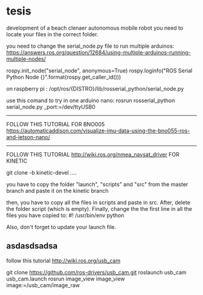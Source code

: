 # tesis
development of a beach clenaer autonomous mobile robot
you need to locate your files in the correct folder. 

you need to change the serial_node.py file to run multiple arduinos: 
https://answers.ros.org/question/12684/using-multiple-arduinos-running-multiple-nodes/

rospy.init_node("serial_node", anonymous=True) 
rospy.loginfo("ROS Serial Python Node {}".format(rospy.get_caller_id()))
    
on raspberry pi : /opt/ros/{DISTRO}/lib/rosserial_python/serial_node.py


use this comand to try in one arduino nano:
rosrun rosserial_python serial_node.py _port:=/dev/ttyUSB0

----------------------------------------------
FOLLOW THIS TUTORIAL FOR BNO005
https://automaticaddison.com/visualize-imu-data-using-the-bno055-ros-and-jetson-nano/

---------------------------------------------
FOLLOW THIS TUTORIAL http://wiki.ros.org/nmea_navsat_driver
FOR KINETIC

git clone -b kinetic-devel ....

you have to copy the folder "launch", "scripts" and "src" from the master branch and paste it on the kinetic branch

then, you have to copy all the files in scripts and paste in src. After, delete the folder script (which is empty).
Finally, change the the first line in all the files you have copied to: 
#! /usr/bin/env python

Also, don't forget to update your launch file. 

asdasdsadsa
---------------------------
follow this tutorial http://wiki.ros.org/usb_cam

git clone https://github.com/ros-drivers/usb_cam.git
roslaunch usb_cam usb_cam.launch
rosrun image_view image_view image:=/usb_cam/image_raw
